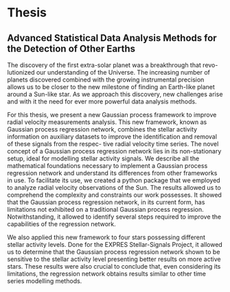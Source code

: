 # Thesis

## Advanced Statistical Data Analysis Methods for the Detection of Other Earths

The discovery of the first extra-solar planet was a breakthrough that revo-
lutionized our understanding of the Universe. The increasing number of planets
discovered combined with the growing instrumental precision allows us to be
closer to the new milestone of finding an Earth-like planet around a Sun-like star.
As we approach this discovery, new challenges arise and with it the need for ever
more powerful data analysis methods.

For this thesis, we present a new Gaussian process framework to improve
radial velocity measurements analysis. This new framework, known as Gaussian
process regression network, combines the stellar activity information on auxiliary
datasets to improve the identification and removal of these signals from the respec-
tive radial velocity time series. The novel concept of a Gaussian process regression
network lies in its non-stationary setup, ideal for modelling stellar activity signals.
We describe all the mathematical foundations necessary to implement a
Gaussian process regression network and understand its differences from other
frameworks in use. To facilitate its use, we created a python package that we
employed to analyze radial velocity observations of the Sun. The results allowed
us to comprehend the complexity and constraints our work possesses. It showed
that the Gaussian process regression network, in its current form, has limitations
not exhibited on a traditional Gaussian process regression. Notwithstanding,
it allowed to identify several steps required to improve the capabilities of the
regression network.

We also applied this new framework to four stars possessing different stellar
activity levels. Done for the EXPRES Stellar-Signals Project, it allowed us to
determine that the Gaussian process regression network shown to be sensitive to
the stellar activity level presenting better results on more active stars. These results
were also crucial to conclude that, even considering its limitations, the regression
network obtains results similar to other time series modelling methods.
